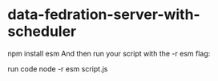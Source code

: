 # data-fedration-server-with-scheduler


npm install esm
And then run your script with the -r esm flag:

run code
node -r esm script.js
